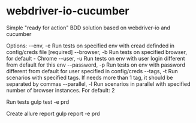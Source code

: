# webdriver-io-cucumber
Simple "ready for action" BDD solution based on webdriver-io and cucumber 

Options:
  --env, -e       Run tests on specified env with cread definded in config/creds
                  file                                                [required]
  --browser, -b   Run tests on specified browser, for default - Chrome
  --user, -u      Run tests on env with user login different from default for
                  this env
  --password, -p  Run tests on env with password different from default for user
                  specified in config/creds
  --tags, -t      Run scenarios with specified tags. If needs more than 1 tag,
                  it should be separated by commas
  --parallel, -l  Run scenarios in parallel with specified number of browser
                  instances. For default: 2

Run tests
    gulp test -e prd 

Create allure report
    gulp report -e prd